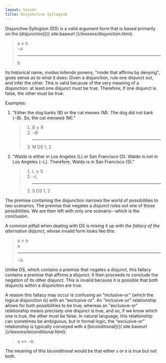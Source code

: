 ```yaml
---
layout: lesson
title: Disjunctive Syllogism
---
```


Disjunctive Syllogism (DS) is a valid argument form that is based primarily on the [disjunction]({{ site.baseurl }}/lessons/disjunction.html).

> a ∨ b <br>
> ¬a 
><hr>
> b

Its historical name, modus tollendo ponens, "mode that affirms by denying", gives sense as to what it does: Given a disjunction, rule one disjunct out, and infer the other. This is valid because of the very meaning of a disjunction: at least one disjunct must be true. Therefore, if one disjunct is false, the other must be true.

Examples:

1. "Either the dog barks (B) or the cat meows (M). The dog did not bark (¬B). So, the cat meowed (M)."

    > 1. B ∨ R
    > 2. ¬B
        <hr>
    > 3. M <span class="deduction-support">DS 1, 2</span>

2. "Waldo is either in Los Angeles (L) or San Francisco (S). Waldo is not in Los Angeles (¬L). Therefore, Waldo is in San Francisco (S)."

    > 1. L ∨ S
    > 2. ¬L
        <hr>
    > 3. S <span class="deduction-support">DS 1, 2</span>

The premise containing the disjunction narrows the world of possibilities to two scenarios. The premise that negates a disjunct rules out one of those possibilities. We are then left with only one scenario--which is the conclusion.

A common pitfall when dealing with DS is mixing it up with _the fallacy of the alternative disjunct_, whose invalid form looks like this:

> a ∨ b <br>
> a 
><hr>
> ¬b

Unlike DS, which contains a premise that negates a disjunct, this fallacy contains a premise that affirms a disjunct. It then proceeds to conclude the negation of its other disjunct. This is invalid because it is possible that both disjuncts within a disjunction are true.

A reason this fallacy may occur is confusing an "inclusive-or" (which the logical disjunction is) with an "exclusive-or". An "inclusive-or" relationship allows for both possibilities to be true, whereas an "exclusive-or" relationship means precisely one disjunct is true, and so, if we know which one is true, the other must be false. In natural language, this relationship can sometimes be ambiguous, but in formal logic, the "exclusive-or" relationship is typically conveyed with a [biconditional]({{ site.baseurl }}/lessons/biconditional.html):

> a ↔ ¬b

The meaning of this biconditional would be that either _`a`_ or _`b`_ is true but not both.